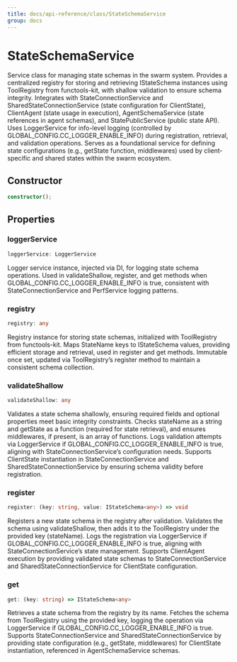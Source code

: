 ```yaml
---
title: docs/api-reference/class/StateSchemaService
group: docs
---
```


# StateSchemaService

Service class for managing state schemas in the swarm system.
Provides a centralized registry for storing and retrieving IStateSchema instances using ToolRegistry from functools-kit, with shallow validation to ensure schema integrity.
Integrates with StateConnectionService and SharedStateConnectionService (state configuration for ClientState), ClientAgent (state usage in execution), AgentSchemaService (state references in agent schemas), and StatePublicService (public state API).
Uses LoggerService for info-level logging (controlled by GLOBAL_CONFIG.CC_LOGGER_ENABLE_INFO) during registration, retrieval, and validation operations.
Serves as a foundational service for defining state configurations (e.g., getState function, middlewares) used by client-specific and shared states within the swarm ecosystem.

## Constructor

```ts
constructor();
```

## Properties

### loggerService

```ts
loggerService: LoggerService
```

Logger service instance, injected via DI, for logging state schema operations.
Used in validateShallow, register, and get methods when GLOBAL_CONFIG.CC_LOGGER_ENABLE_INFO is true, consistent with StateConnectionService and PerfService logging patterns.

### registry

```ts
registry: any
```

Registry instance for storing state schemas, initialized with ToolRegistry from functools-kit.
Maps StateName keys to IStateSchema values, providing efficient storage and retrieval, used in register and get methods.
Immutable once set, updated via ToolRegistry’s register method to maintain a consistent schema collection.

### validateShallow

```ts
validateShallow: any
```

Validates a state schema shallowly, ensuring required fields and optional properties meet basic integrity constraints.
Checks stateName as a string and getState as a function (required for state retrieval), and ensures middlewares, if present, is an array of functions.
Logs validation attempts via LoggerService if GLOBAL_CONFIG.CC_LOGGER_ENABLE_INFO is true, aligning with StateConnectionService’s configuration needs.
Supports ClientState instantiation in StateConnectionService and SharedStateConnectionService by ensuring schema validity before registration.

### register

```ts
register: (key: string, value: IStateSchema<any>) => void
```

Registers a new state schema in the registry after validation.
Validates the schema using validateShallow, then adds it to the ToolRegistry under the provided key (stateName).
Logs the registration via LoggerService if GLOBAL_CONFIG.CC_LOGGER_ENABLE_INFO is true, aligning with StateConnectionService’s state management.
Supports ClientAgent execution by providing validated state schemas to StateConnectionService and SharedStateConnectionService for ClientState configuration.

### get

```ts
get: (key: string) => IStateSchema<any>
```

Retrieves a state schema from the registry by its name.
Fetches the schema from ToolRegistry using the provided key, logging the operation via LoggerService if GLOBAL_CONFIG.CC_LOGGER_ENABLE_INFO is true.
Supports StateConnectionService and SharedStateConnectionService by providing state configuration (e.g., getState, middlewares) for ClientState instantiation, referenced in AgentSchemaService schemas.
